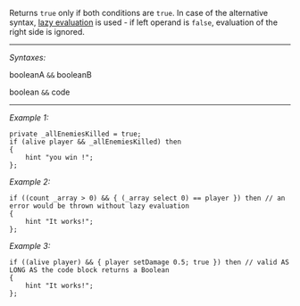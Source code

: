 Returns `true` only if both conditions are `true`.
In case of the alternative syntax, [lazy evaluation](https://en.wikipedia.org/wiki/Lazy_evaluation#Control_structures) is used - if left operand is `false`, evaluation of the right side is ignored.


---
*Syntaxes:*

booleanA `&&` booleanB

boolean `&&` code

---
*Example 1:*

```sqf
private _allEnemiesKilled = true;
if (alive player && _allEnemiesKilled) then
{
	hint "you win !";
};
```

*Example 2:*

```sqf
if ((count _array > 0) && { (_array select 0) == player }) then // an error would be thrown without lazy evaluation
{
	hint "It works!";
};
```

*Example 3:*

```sqf
if ((alive player) && { player setDamage 0.5; true }) then // valid AS LONG AS the code block returns a Boolean
{
	hint "It works!";
};
```